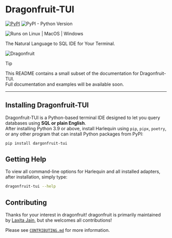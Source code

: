 # Dragonfruit-TUI

[![PyPI](https://img.shields.io/pypi/v/dragonfruit-tui)](https://pypi.org/project/dragonfruit-tui/)
![PyPI - Python Version](https://img.shields.io/pypi/pyversions/dragonfruit-tui)

![Runs on Linux | MacOS | Windows](https://img.shields.io/badge/runs%20on-Linux%20%7C%20MacOS%20%7C%20Windows-blue)

The Natural Language to SQL IDE for Your Terminal.

![Dragonfruit](./dragonfruit.svg)

> [!TIP]
> This README contains a small subset of the documentation for Dragonfruit-TUI.  
> Full documentation and examples will be available soon.

---

## Installing Dragonfruit-TUI

Dragonfruit-TUI is a Python-based terminal IDE designed to let you query databases using **SQL or plain English**.  
After installing Python 3.9 or above, install Harlequin using `pip`, `pipx`, `poetry`, or any other program that can install Python packages from PyPI:

```bash
pip install dargonfruit-tui

```

<!-- ## Installing Database Adapters

dragonfruit can connect to dozens of databases using adapter plug-ins. Adapters are distributed as their own Python packages that need to be installed into the same environment as Harlequin.

For a list of known adapters provided either by the Harlequin maintainers or the broader community, see the [adapters](https://harlequin.sh/docs/adapters) page.

The adapter docs also include installation instructions. Some adapters can be installed as Harlequin extras, like `postgres`. If you used `uv` to install Harlequin:

```bash
uv tool install 'harlequin[postgres]'
```

You can install multiple extras:

```bash
uv tool install 'harlequin[postgres,mysql,s3]'
``` -->

<!-- ## Running dragonfruit-tui

Once dragonfruit-tui is installed, you run it from the command line. The arguments and options you pass in at the command line affect Harlequin's behavior, like what database adapter it uses, which database it connects to, whether or not the file picker is visible, and more. Assuming you have installed Harlequin so that it is on your [PATH](<https://en.wikipedia.org/wiki/PATH_(variable)>) (`uv tool install harlequin` does this automatically), you run Harlequin by typing a command of this form into your shell:

```bash
harlequin [OPTIONS] [CONN_STR]
```

where `[OPTIONS]` is 0 or more pairs of the form `--[option-name] [option-value]`, and `[CONN_STR]` is 0 or more connection strings. `[OPTIONS]` are composed of both Harlequin options and adapter options. For a full list of options, run Harlequin with the `--help` option:

```bash
harlequin --help
``` -->

<!-- ## Using Harlequin with DuckDB

Harlequin defaults to using its DuckDB database adapter, which ships with Harlequin and includes the full DuckDB in-process database.

To open an in-memory DuckDB session, run Harlequin with no arguments:

```bash
harlequin
```

To open one or more DuckDB database files, pass in relative or absolute paths as connection strings (Harlequin will create DuckDB databases if they do not exist):

```bash
harlequin "path/to/duck.db" "another_duck.db"
```

If you want to control the version of DuckDB that Harlequin uses, see the [Troubleshooting](https://harlequin.sh/docs/troubleshooting/duckdb-version-mismatch) page.

## Using Harlequin with SQLite and Other Adapters

Harlequin also ships with a SQLite3 adapter. To use that adapter, you specify the `--adapter sqlite` option. Like DuckDB, you can open an in-memory SQLite database by omitting the connection string:

```bash
dragonfruit-tui --adapter sqlite
```

You can open one or more SQLite database files by passing in their paths as connection strings; note that the `--adapter` option has a short alias, `-a`:

```bash
dragonfruit-tui -a sqlite "path/to/sqlite.db" "another_sqlite.db"
```

Other adapters can be installed as plug-ins; for more information, see the [installation guide](https://harlequin.sh/docs/getting-started/index#installing-database-adapters), and the guides for individual [adapters](https://harlequin.sh/docs/adapters). Each adapter can define its own options, which you can view using `harlequin --help`. -->

<!-- ## Configuring Harlequin

Harlequin contains a large number of options that allow you to [set the theme](https://harlequin.sh/docs/themes), [customize key bindings](https://harlequin.sh/docs/keymaps/index), [show remote and local files](https://harlequin.sh/docs/files/index), set the locale for number formatting, and much more. These can always be entered at the command line, but it can be convenient to define a configuration as a profile instead. For more information on configuring Harlequin, see [Using Config Files](https://harlequin.sh/docs/config-file/index).

## Using Harlequin with Django

[django-harlequin](https://pypi.org/project/django-harlequin/) provides a command to launch Harlequin using Django’s database configuration, like:

```bash
./manage.py harlequin
``` -->

<!-- ## Keep Reading at [harlequin.sh](https://harlequin.sh/docs/getting-started/usage)

Visit [harlequin.sh](https://harlequin.sh/docs/getting-started/usage) for an overview of features and full documentation, starting with a guided walkthrough of how to edit and execute queries, use the data catalog, export data, and more. -->

## Getting Help

To view all command-line options for Harlequin and all installed adapters, after installation, simply type:

```bash
dragonfruit-tui --help
```

## Contributing

Thanks for your interest in dragonfruit! dragonfruit is primarily maintained by [Laxita Jain](https://github.com/laxitajain), but she welcomes all contributions!

Please see [`CONTRIBUTING.md`](./CONTRIBUTING.md) for more information.
